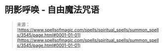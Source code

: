 <!--yml

category: 未分类

date: 2024-06-12 18:37:12

-->

# 阴影呼唤 - 自由魔法咒语

> 来源：[https://www.spellsofmagic.com/spells/spiritual_spells/summon_spells/3545/page.html#0001-01-01](https://www.spellsofmagic.com/spells/spiritual_spells/summon_spells/3545/page.html#0001-01-01)
